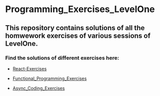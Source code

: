 # Programming_Exercises_LevelOne

## This repository contains solutions of all the homwework exercises of various sessions of LevelOne.

### Find the solutions of different exercises here:

- [React-Exercises](React-Exercises)

- [Functional_Programming_Exercises](Functional_Programming_Exercises)

- [Async_Coding_Exercises](Async_Coding_Exercises)